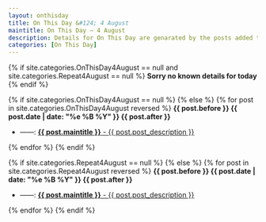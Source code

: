 ```yaml
---
layout: onthisday
title: On This Day &#124; 4 August
maintitle: On This Day — 4 August
description: Details for On This Day are genarated by the posts added to the website so the content is subject to changes/updates over time.
categories: [On This Day]
---
```


{% if site.categories.OnThisDay4August == null and site.categories.Repeat4August == null %}
<strong>Sorry no known details for today</strong>
{% endif %}

{% if site.categories.OnThisDay4August == null %}
{% else %}
{% for post in site.categories.OnThisDay4August reversed %}
<strong>{{ post.before }} {{ post.date | date: "%e %B %Y" }} {{ post.after }}</strong>
<ul>
<li> ——: <a href="{{ post.url }}"><strong>{{ post.maintitle }}</strong> - {{ post.post_description }}</a></li>
</ul>
{% endfor %}
{% endif %}

{% if site.categories.Repeat4August == null %}
{% else %}
{% for post in site.categories.Repeat4August reversed %}
<strong>{{ post.before }} {{ post.date | date: "%e %B %Y" }} {{ post.after }}</strong>
<ul>
<li> ——: <a href="{{ post.url }}"><strong>{{ post.maintitle }}</strong> - {{ post.post_description }}</a></li>
</ul>
{% endfor %}
{% endif %}
